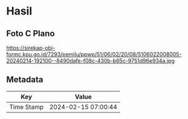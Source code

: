 # Hasil

## Foto C Plano

https://sirekap-obj-formc.kpu.go.id/7293/pemilu/ppwp/51/06/02/20/08/5106022008005-20240214-192100--8490dafe-f08c-430b-b65c-9751d96e934a.jpg


## Metadata

| Key        | Value               |
| ---------- | ------------------- |
| Time Stamp | 2024-02-15 07:00:44 |



